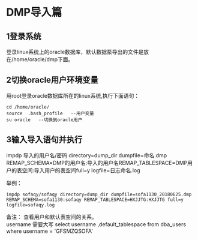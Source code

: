 # DMP导入篇

## 1登录系统

登录linux系统上的oracle数据库，默认数据泵导出的文件是放在/home/oracle/dmp下面。

## 2切换oracle用户环境变量

用root登录oracle数据库所在的linux系统,执行下面语句：
```
cd /home/oracle/
source  .bash_profile   --用户变量
su oracle   --切换到oracle用户
```

## 3输入导入语句并执行

  impdp 导入的用户名/密码 directory=dump_dir dumpfile=命名.dmp REMAP_SCHEMA=DMP的用户名:导入的用户名REMAP_TABLESPACE=DMP用户的表空间:导入用户的表空间full=y logfile=日志命名.log


举例：
```
impdp sofaqy/sofaqy directory=dump_dir dumpfile=sofa1130_20180625.dmp REMAP_SCHEMA=sofa1130:sofaqy REMAP_TABLESPACE=HXJJTG:HXJJTG full=y logfile=sofaqy.log
```

备注：
查看用户和默认表空间的关系。  
username 需要大写
select   username ,default_tablespace from   dba_users  where username = 'GFSMZQSOFA'

